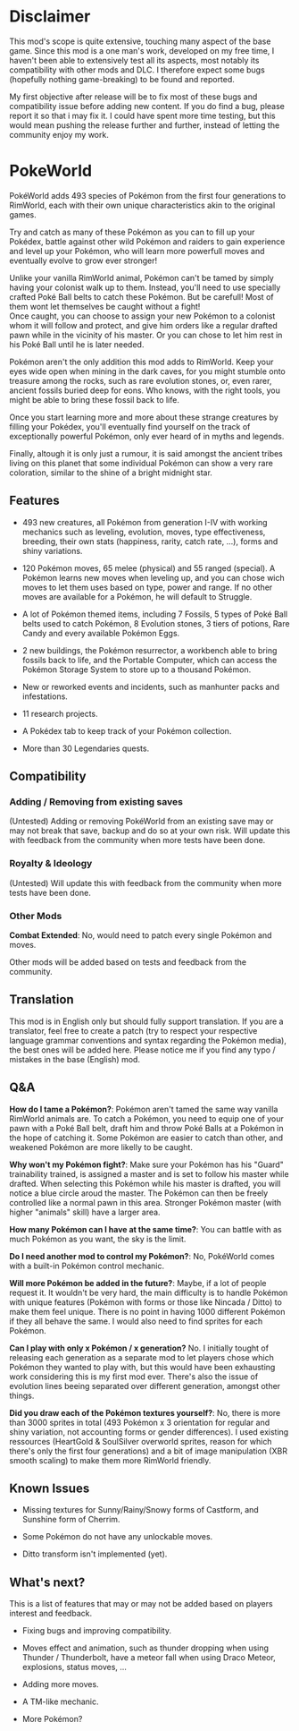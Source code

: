 # Disclaimer

This mod's scope is quite extensive, touching many aspect of the base game. Since this mod is a one man's work, developed on my free time, I haven't been able to extensively test all its aspects, most notably its compatibility with other mods and DLC. I therefore expect some bugs (hopefully nothing game-breaking) to be found and reported.

My first objective after release will be to fix most of these bugs and compatibility issue before adding new content. If you do find a bug, please report it so that i may fix it. I could have spent more time testing, but this would mean pushing the release further and further, instead of letting the community enjoy my work.

# PokeWorld

PokéWorld adds 493 species of Pokémon from the first four generations to RimWorld, each with their own unique characteristics akin to the original games.

Try and catch as many of these Pokémon as you can to fill up your Pokédex, battle against other wild Pokémon and raiders to gain experience and level up your Pokémon, who will learn more powerfull moves and eventually evolve to grow ever stronger!

Unlike your vanilla RimWorld animal, Pokémon can't be tamed by simply having your colonist walk up to them. Instead, you'll need to use specially crafted Poké Ball belts to catch these Pokémon. But be carefull! Most of them wont let themselves be caught without a fight!  
Once caught, you can choose to assign your new Pokémon to a colonist whom it will follow and protect, and give him orders like a regular drafted pawn while in the vicinity of his master. Or you can chose to let him rest in his Poké Ball until he is later needed.

Pokémon aren't the only addition this mod adds to RimWorld. Keep your eyes wide open when mining in the dark caves, for you might stumble onto treasure among the rocks, such as rare evolution stones, or, even rarer, ancient fossils buried deep for eons. Who knows, with the right tools, you might be able to bring these fossil back to life.

Once you start learning more and more about these strange creatures by filling your Pokédex, you'll eventually find yourself on the track of exceptionally powerful Pokémon, only ever heard of in myths and legends.

Finally, altough it is only just a rumour, it is said amongst the ancient tribes living on this planet that some individual Pokémon can show a very rare coloration, similar to the shine of a bright midnight star.

## Features

- 493 new creatures, all Pokémon from generation I-IV with working mechanics such as leveling, evolution, moves, type effectiveness, breeding, their own stats (happiness, rarity, catch rate, ...), forms and shiny variations.

- 120 Pokémon moves, 65 melee (physical) and 55 ranged (special). A Pokémon learns new moves when leveling up, and you can chose wich moves to let them uses based on type, power and range. If no other moves are available for a Pokémon, he will default to Struggle.

- A lot of Pokémon themed items, including 7 Fossils, 5 types of Poké Ball belts used to catch Pokémon, 8 Evolution stones, 3 tiers of potions, Rare Candy and every available Pokémon Eggs.

- 2 new buildings, the Pokémon resurrector, a workbench able to bring fossils back to life, and the Portable Computer, which can access the Pokémon Storage System to store up to a thousand Pokémon.

- New or reworked events and incidents, such as manhunter packs and infestations.

- 11 research projects.

- A Pokédex tab to keep track of your Pokémon collection.

- More than 30 Legendaries quests.

## Compatibility

### Adding / Removing from existing saves

(Untested) Adding or removing PokéWorld from an existing save may or may not break that save, backup and do so at your own risk. Will update this with feedback from the community when more tests have been done.

### Royalty & Ideology

(Untested) Will update this with feedback from the community when more tests have been done.

### Other Mods

**Combat Extended**: No, would need to patch every single Pokémon and moves.

Other mods will be added based on tests and feedback from the community.

## Translation

This mod is in English only but should fully support translation. If you are a translator, feel free to create a patch (try to respect your respective language grammar conventions and syntax regarding the Pokémon media), the best ones will be added here. Please notice me if you find any typo / mistakes in the base (English) mod.

## Q&A

**How do I tame a Pokémon?**: Pokémon aren't tamed the same way vanilla RimWorld animals are. To catch a Pokémon, you need to equip one of your pawn with a Poké Ball belt, draft him and throw Poké Balls at a Pokémon in the hope of catching it. Some Pokémon are easier to catch than other, and weakened Pokémon are more likelly to be caught.

**Why won't my Pokémon fight?**: Make sure your Pokémon has his "Guard" trainability trained, is assigned a master and is set to follow his master while drafted. When selecting this Pokémon while his master is drafted, you will notice a blue circle aroud the master. The Pokémon can then be freely controlled like a normal pawn in this area. Stronger Pokémon master (with higher "animals" skill) have a larger area.

**How many Pokémon can I have at the same time?**: You can battle with as much Pokémon as you want, the sky is the limit.

**Do I need another mod to control my Pokémon?**: No, PokéWorld comes with a built-in Pokémon control mechanic.

**Will more Pokémon be added in the future?**: Maybe, if a lot of people request it. It wouldn't be very hard, the main difficulty is to handle Pokémon with unique features (Pokémon with forms or those like Nincada / Ditto) to make them feel unique. There is no point in having 1000 different Pokémon if they all behave the same. I would also need to find sprites for each Pokémon.

**Can I play with only x Pokémon / x generation?** No. I initially tought of releasing each generation as a separate mod to let players chose which Pokémon they wanted to play with, but this would have been exhausting work considering this is my first mod ever. There's also the issue of evolution lines beeing separated over different generation, amongst other things.

**Did you draw each of the Pokémon textures yourself?**: No, there is more than 3000 sprites in total (493 Pokémon x 3 orientation for regular and shiny variation, not accounting forms or gender differences). I used existing ressources (HeartGold & SoulSilver overworld sprites, reason for which there's only the first four generations) and a bit of image manipulation (XBR smooth scaling) to make them more RimWorld friendly.

## Known Issues

- Missing textures for Sunny/Rainy/Snowy forms of Castform, and Sunshine form of Cherrim.

- Some Pokémon do not have any unlockable moves.

- Ditto transform isn't implemented (yet).

## What's next?

This is a list of features that may or may not be added based on players interest and feedback.

- Fixing bugs and improving compatibility.

- Moves effect and animation, such as thunder dropping when using Thunder / Thunderbolt, have a meteor fall when using Draco Meteor, explosions, status moves, ...

- Adding more moves.

- A TM-like mechanic.

- More Pokémon?
